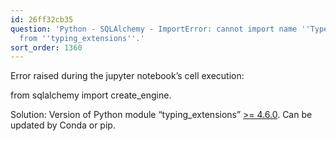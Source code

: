 ```yaml
---
id: 26ff32cb35
question: 'Python - SQLAlchemy - ImportError: cannot import name ''TypeAliasType''
  from ''typing_extensions''.'
sort_order: 1360
---
```


Error raised during the jupyter notebook’s cell execution:

from sqlalchemy import create_engine.

Solution: Version of Python module “typing_extensions” [>= 4.6.0](https://github.com/python/typing_extensions/blob/main/CHANGELOG.md#release-460-may-22-2023). Can be updated by Conda or pip.

